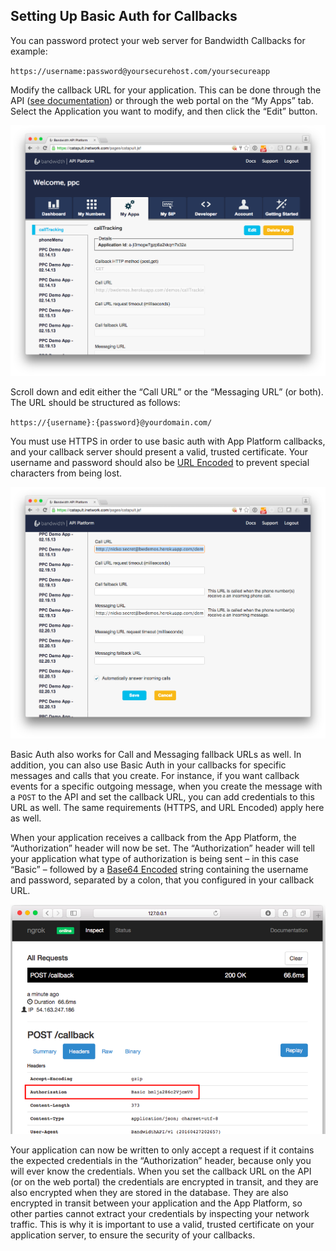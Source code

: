 ## Setting Up Basic Auth for Callbacks
You can password protect your web server for Bandwidth Callbacks for example:

`https://username:password@yoursecurehost.com/yoursecureapp`

Modify the callback URL for your application. This can be done through the API ([see documentation](#applications)) or through the web portal on the “My Apps” tab. Select the Application you want to modify, and then click the “Edit” button.

![api](images/basic-auth.png)

Scroll down and edit either the “Call URL” or the “Messaging URL” (or both). The URL should be structured as follows:

`https://{username}:{password}@yourdomain.com/`

You must use HTTPS in order to use basic auth with App Platform callbacks, and your callback server should present a valid, trusted certificate. Your username and password should also be [URL Encoded](http://www.w3schools.com/tags/ref_urlencode.asp) to prevent special characters from being lost.

![api2](images/basic-auth2.png)

Basic Auth also works for Call and Messaging fallback URLs as well. In addition, you can also use Basic Auth in your callbacks for specific messages and calls that you create. For instance, if you want callback events for a specific outgoing message, when you create the message with a `POST` to the API and set the callback URL, you can add credentials to this URL as well. The same requirements (HTTPS, and URL Encoded) apply here as well.

When your application receives a callback from the App Platform, the “Authorization” header will now be set. The “Authorization” header will tell your application what type of authorization is being sent – in this case “Basic” – followed by a [Base64 Encoded](https://en.wikipedia.org/wiki/Base64) string containing the username and password, separated by a colon, that you configured in your callback URL.

![api3](images/basic-auth3.png)

Your application can now be written to only accept a request if it contains the expected credentials in the “Authorization” header, because only you will ever know the credentials. When you set the callback URL on the API (or on the web portal) the credentials are encrypted in transit, and they are also encrypted when they are stored in the database. They are also encrypted in transit between your application and the App Platform, so other parties cannot extract your credentials by inspecting your network traffic. This is why it is important to use a valid, trusted certificate on your application server, to ensure the security of your callbacks.

